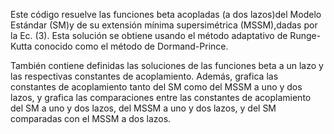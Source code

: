 Este código resuelve las funciones beta acopladas (a dos lazos)del Modelo Estándar (SM)y de su extensión mínima 
supersimétrica (MSSM),dadas por la Ec. (3). Esta solución se obtiene usando el método adaptativo de Runge-Kutta 
conocido como el método de Dormand-Prince. 

También contiene definidas las soluciones de las funciones beta a un lazo y las respectivas constantes de 
acoplamiento. Además, grafica las constantes de acoplamiento tanto del SM como del MSSM a uno y dos lazos, 
y grafica las comparaciones entre las constantes de acoplamiento del SM a uno y dos lazos, del MSSM a uno 
y dos lazos, y del SM comparadas con el MSSM a dos lazos.

